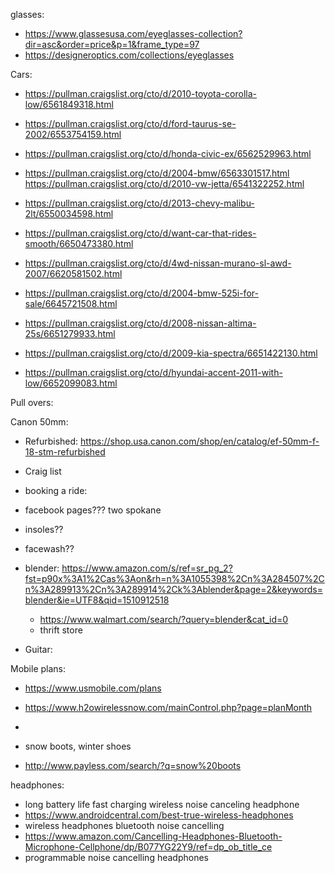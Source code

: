 
glasses:
- https://www.glassesusa.com/eyeglasses-collection?dir=asc&order=price&p=1&frame_type=97
- https://designeroptics.com/collections/eyeglasses

Cars:
- https://pullman.craigslist.org/cto/d/2010-toyota-corolla-low/6561849318.html
- https://pullman.craigslist.org/cto/d/ford-taurus-se-2002/6553754159.html
- https://pullman.craigslist.org/cto/d/honda-civic-ex/6562529963.html
- https://pullman.craigslist.org/cto/d/2004-bmw/6563301517.html
https://pullman.craigslist.org/cto/d/2010-vw-jetta/6541322252.html


- https://pullman.craigslist.org/cto/d/2013-chevy-malibu-2lt/6550034598.html


- https://pullman.craigslist.org/cto/d/want-car-that-rides-smooth/6650473380.html
- https://pullman.craigslist.org/cto/d/4wd-nissan-murano-sl-awd-2007/6620581502.html
- https://pullman.craigslist.org/cto/d/2004-bmw-525i-for-sale/6645721508.html
- https://pullman.craigslist.org/cto/d/2008-nissan-altima-25s/6651279933.html
- https://pullman.craigslist.org/cto/d/2009-kia-spectra/6651422130.html
- https://pullman.craigslist.org/cto/d/hyundai-accent-2011-with-low/6652099083.html

Pull overs:

Canon 50mm:
- Refurbished: https://shop.usa.canon.com/shop/en/catalog/ef-50mm-f-18-stm-refurbished
- Craig list

- booking a ride:
- facebook pages??? two spokane

- insoles??

- facewash??

- blender: https://www.amazon.com/s/ref=sr_pg_2?fst=p90x%3A1%2Cas%3Aon&rh=n%3A1055398%2Cn%3A284507%2Cn%3A289913%2Cn%3A289914%2Ck%3Ablender&page=2&keywords=blender&ie=UTF8&qid=1510912518
	- https://www.walmart.com/search/?query=blender&cat_id=0
	- thrift store

- Guitar:


Mobile plans:
- https://www.usmobile.com/plans
- https://www.h2owirelessnow.com/mainControl.php?page=planMonth
- 

- snow boots, winter shoes
- http://www.payless.com/search/?q=snow%20boots


headphones:
- long battery life fast charging wireless noise canceling headphone
- https://www.androidcentral.com/best-true-wireless-headphones
- wireless headphones bluetooth noise cancelling
- https://www.amazon.com/Cancelling-Headphones-Bluetooth-Microphone-Cellphone/dp/B077YG22Y9/ref=dp_ob_title_ce
- programmable noise cancelling headphones
